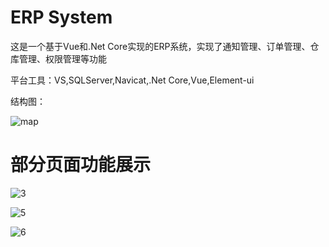 # ERP System
这是一个基于Vue和.Net Core实现的ERP系统，实现了通知管理、订单管理、仓库管理、权限管理等功能

平台工具：VS,SQLServer,Navicat,.Net Core,Vue,Element-ui

结构图：

![map](https://github.com/user-attachments/assets/cbf76151-1937-4987-bd82-d8e81b84893a)


# 部分页面功能展示

![3](https://github.com/user-attachments/assets/f73ea0bb-d7cb-47d7-a5f8-7ee69d7d163c)

![5](https://github.com/user-attachments/assets/a619e1ca-08c4-444e-86ad-e7084f8f29b4)

![6](https://github.com/user-attachments/assets/eb36b4fc-c9ee-4889-94eb-4c9f6f30c57f)
